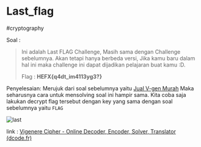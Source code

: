 # Last_flag
#cryptography 

Soal :
> Ini adalah Last FLAG Challenge, Masih sama dengan Challenge sebelumnya. Akan tetapi hanya berbeda versi, Jika kamu baru dalam hal ini maka challenge ini dapat dijadikan pelajaran buat kamu :D.  
> 
> Flag : **HEFX{q4dt_im4113yg3?}**

Penyelesaian:
Merujuk dari soal sebelumnya yaitu [Jual V-gen Murah](https://github.com/F4KEHOOMAN/CTFR_RasyidMF/blob/main/cryptography/Jual_V-Gen_murah.md) Maka seharusnya cara untuk mensolving soal ini hampir sama. Kita coba saja lakukan decrypt flag tersebut dengan key yang sama dengan soal sebelumnya yaitu `FLAG`

![last](https://user-images.githubusercontent.com/46299092/129998149-b658b919-e9dd-47fe-8ae0-5a63a58a9827.png)

link : [Vigenere Cipher - Online Decoder, Encoder, Solver, Translator (dcode.fr)](https://www.dcode.fr/vigenere-cipher)


